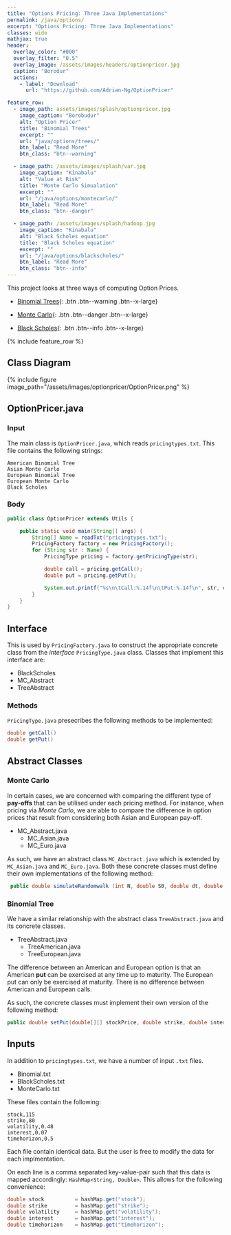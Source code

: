 ```yaml
---
title: "Options Pricing: Three Java Implementations"
permalink: /java/options/
excerpt: "Options Pricing: Three Java Implementations"
classes: wide
mathjax: true
header:
  overlay_color: "#000"
  overlay_filter: "0.5"
  overlay_image: /assets/images/headers/optionpricer.jpg
  caption: "Borodur"  
  actions:
    - label: "Download"
      url: "https://github.com/Adrian-Ng/OptionPricer"

feature_row:
  - image_path: assets/images/splash/optionpricer.jpg
    image_caption: "Borobudur"  
    alt: "Option Pricer"
    title: "Binomial Trees"
    excerpt: ""
    url: "java/options/trees/"
    btn_label: "Read More"
    btn_class: "btn--warning"    

  - image_path: /assets/images/splash/var.jpg    
    image_caption: "Kinabalu"  
    alt: "Value at Risk"
    title: "Monte Carlo Simualation"
    excerpt: ""
    url: "/java/options/montecarlo/"
    btn_label: "Read More"
    btn_class: "btn--danger"

  - image_path: /assets/images/splash/hadoop.jpg
    image_caption: "Kinabalu"  
    alt: "Black Scholes equation"
    title: "Black Scholes equation"      
    excerpt: ""      
    url: "/java/options/blackscholes/"
    btn_label: "Read More"
    btn_class: "btn--info"
---
```


This project looks at three ways of computing Option Prices.

* [Binomial Trees](/java/options/trees/){: .btn .btn--warning .btn--x-large}

* [Monte Carlo](/java/options/montecarlo/){: .btn .btn--danger .btn--x-large}

* [Black Scholes](/java/options/blackscholes/){: .btn .btn--info .btn--x-large}

{% include feature_row %}

## Class Diagram

{% include figure image_path="/assets/images/optionpricer/OptionPricer.png" %}

## OptionPricer.java

### Input

The main class is `OptionPricer.java`, which reads `pricingtypes.txt`.
This file contains the following strings:

```
American Binomial Tree
Asian Monte Carlo
European Binomial Tree
European Monte Carlo
Black Scholes
```

### Body

```java
public class OptionPricer extends Utils {

    public static void main(String[] args) {
        String[] Name = readTxt("pricingtypes.txt");
        PricingFactory factory = new PricingFactory();
        for (String str : Name) {
            PricingType pricing = factory.getPricingType(str);

            double call = pricing.getCall();
            double put = pricing.getPut();

            System.out.printf("%s\n\tCall:%.14f\n\tPut:%.14f\n", str, call, put);
        }
    }
}
```

## Interface

This is used by `PricingFactory.java` to construct the appropriate concrete class from the _interface_ `PricingType.java` class.
Classes that implement this interface are:

* BlackScholes
* MC_Abstract
* TreeAbstract

### Methods

`PricingType.java` presecribes the following methods to be implemented:

```java
double getCall()
double getPut()
```

## Abstract Classes

### Monte Carlo

In certain cases, we are concerned with comparing the different type of __pay-offs__ that can be utilised under each pricing method.
For instance, when pricing via _Monte Carlo_, we are able to compare the difference in option prices that result from considering both Asian and European pay-off.


* MC_Abstract.java
    * MC_Asian.java
    * MC_Euro.java

As such, we have an abstract class `MC_Abstract.java` which is extended by `MC_Asian.java` and `MC_Euro.java`. 
Both these concrete classes must define their own implementations of the following method:
 
```java
 public double simulateRandomwalk (int N, double S0, double dt, double interest, double sigma)
```

### Binomial Tree

We have a similar relationship with the abstract class `TreeAbstract.java` and its concrete classes.

* TreeAbstract.java
    * TreeAmerican.java
    * TreeEuropean.java

The difference between an American and European option is that an American __put__ can be exercised at any time up to maturity.
The European put can only be exercised at maturity. There is no difference between American and European calls.

As such, the concrete classes must implement their own version of the following method:

```java
public double setPut(double[][] stockPrice, double strike, double interest, double p, double dt, int T)
```

## Inputs

In addition to `pricingtypes.txt`, we have a number of input `.txt` files. 

* Binomial.txt
* BlackScholes.txt
* MonteCarlo.txt

These files contain the following:

```
stock,115
strike,80
volatility,0.48
interest,0.07
timehorizon,0.5
```
Each file contain identical data. But the user is free to modify the data for each implmentation.

On each line is a comma separated key-value-pair such that this data is mapped accordingly: `HashMap<String, Double>`. 
This allows for the following convenience:

```java
double stock          = hashMap.get("stock");
double strike         = hashMap.get("strike");
double volatility     = hashMap.get("volatility");
double interest       = hashMap.get("interest");
double timehorizon    = hashMap.get("timehorizon");
```
